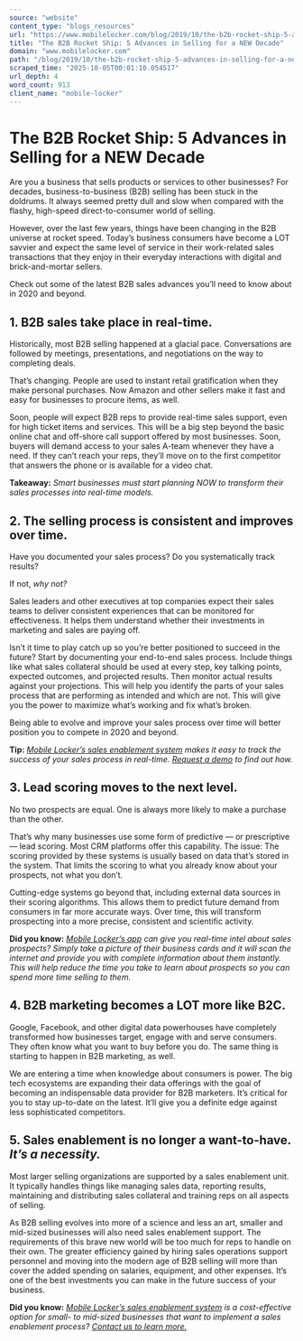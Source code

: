 ```yaml
---
source: "website"
content_type: "blogs_resources"
url: "https://www.mobilelocker.com/blog/2019/10/the-b2b-rocket-ship-5-advances-in-selling-for-a-new-decade/"
title: "The B2B Rocket Ship: 5 Advances in Selling for a NEW Decade"
domain: "www.mobilelocker.com"
path: "/blog/2019/10/the-b2b-rocket-ship-5-advances-in-selling-for-a-new-decade/"
scraped_time: "2025-10-05T00:01:10.054517"
url_depth: 4
word_count: 913
client_name: "mobile-locker"
---
```


# The B2B Rocket Ship: 5 Advances in Selling for a NEW Decade

Are you a business that sells products or services to other businesses? For decades, business-to-business (B2B) selling has been stuck in the doldrums. It always seemed pretty dull and slow when compared with the flashy, high-speed direct-to-consumer world of selling.

However, over the last few years, things have been changing in the B2B universe at rocket speed. Today’s business consumers have become a LOT savvier and expect the same level of service in their work-related sales transactions that they enjoy in their everyday interactions with digital and brick-and-mortar sellers.

Check out some of the latest B2B sales advances you’ll need to know about in 2020 and beyond.

## 1. B2B sales take place in real-time.

Historically, most B2B selling happened at a glacial pace. Conversations are followed by meetings, presentations, and negotiations on the way to completing deals.

That’s changing. People are used to instant retail gratification when they make personal purchases. Now Amazon and other sellers make it fast and easy for businesses to procure items, as well.

Soon, people will expect B2B reps to provide real-time sales support, even for high ticket items and services. This will be a big step beyond the basic online chat and off-shore call support offered by most businesses. Soon, buyers will demand access to your sales A-team whenever they have a need. If they can’t reach your reps, they’ll move on to the first competitor that answers the phone or is available for a video chat.

**Takeaway:** _Smart businesses must start planning NOW to transform their sales processes into real-time models._

## 2. The selling process is consistent and improves over time.

Have you documented your sales process? Do you systematically track results?

If not, _why not?_

Sales leaders and other executives at top companies expect their sales teams to deliver consistent experiences that can be monitored for effectiveness. It helps them understand whether their investments in marketing and sales are paying off.

Isn’t it time to play catch up so you’re better positioned to succeed in the future? Start by documenting your end-to-end sales process. Include things like what sales collateral should be used at every step, key talking points, expected outcomes, and projected results. Then monitor actual results against your projections. This will help you identify the parts of your sales process that are performing as intended and which are not. This will give you the power to maximize what’s working and fix what’s broken.

Being able to evolve and improve your sales process over time will better position you to compete in 2020 and beyond.

**Tip:** [_Mobile Locker’s sales enablement system_](https://www.mobilelocker.com/roles/sales/) _makes it easy to track the success of your sales process in real-time._ [_Request a demo_](https://www.mobilelocker.com/discovery-call/?source=header) _to find out how._

## 3. Lead scoring moves to the next level.

No two prospects are equal. One is always more likely to make a purchase than the other.  

That’s why many businesses use some form of predictive — or prescriptive — lead scoring. Most CRM platforms offer this capability. The issue: The scoring provided by these systems is usually based on data that’s stored in the system. That limits the scoring to what you already know about your prospects, not what you don’t.

Cutting-edge systems go beyond that, including external data sources in their scoring algorithms. This allows them to predict future demand from consumers in far more accurate ways. Over time, this will transform prospecting into a more precise, consistent and scientific activity.

**Did you know:** [_Mobile Locker’s app_](https://www.mobilelocker.com/roles/mobile-locker-for-tradeshows-events/) _can give you real-time intel about sales prospects? Simply take a picture of their business cards and it will scan the internet and provide you with complete information about them instantly. This will help reduce the time you take to learn about prospects so you can spend more time selling to them._

## 4. B2B marketing becomes a LOT more like B2C.

Google, Facebook, and other digital data powerhouses have completely transformed how businesses target, engage with and serve consumers. They often know what you want to buy before you do. The same thing is starting to happen in B2B marketing, as well.

We are entering a time when knowledge about consumers is power. The big tech ecosystems are expanding their data offerings with the goal of becoming an indispensable data provider for B2B marketers. It’s critical for you to stay up-to-date on the latest. It’ll give you a definite edge against less sophisticated competitors.

## 5. Sales enablement is no longer a want-to-have. _It’s a necessity._

Most larger selling organizations are supported by a sales enablement unit. It typically handles things like managing sales data, reporting results, maintaining and distributing sales collateral and training reps on all aspects of selling.

As B2B selling evolves into more of a science and less an art, smaller and mid-sized businesses will also need sales enablement support. The requirements of this brave new world will be too much for reps to handle on their own. The greater efficiency gained by hiring sales operations support personnel and moving into the modern age of B2B selling will more than cover the added spending on salaries, equipment, and other expenses. It’s one of the best investments you can make in the future success of your business.

**Did you know:** [_Mobile Locker’s sales enablement system_](https://www.mobilelocker.com) _is a cost-effective option for small- to mid-sized businesses that want to implement a sales enablement process?_ [_Contact us to learn more._](https://www.mobilelocker.com/discovery-call/?source=header)